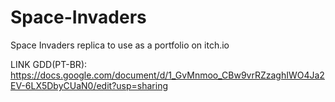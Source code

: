 # Space-Invaders
Space Invaders replica to use as a portfolio on itch.io

LINK GDD(PT-BR): https://docs.google.com/document/d/1_GvMnmoo_CBw9vrRZzaghIWO4Ja2EV-6LX5DbyCUaN0/edit?usp=sharing

